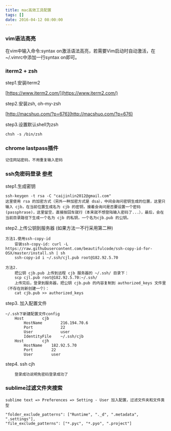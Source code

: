 ```yaml
---
title: mac高效工具配置
tags: []
date: 2016-04-12 08:00:00
---
```


### vim语法高亮

在vim中输入命令:syntax on激活语法高亮，若需要Vim启动时自动激活，在~/.vimrc中添加一行syntax on即可。

### iterm2 + zsh

step1.安装iterm2
    
[https://www.iterm2.com/](https://www.iterm2.com/)

step2.安装zsh, oh-my-zsh

[http://macshuo.com/?p=676](http://macshuo.com/?p=676)

step3.设置默认shell为zsh

    chsh -s /bin/zsh

### chrome lastpass插件

    记住网站密码，不用重复输入密码
    
### ssh免密码登录 [参考](http://dhq.me/use-ssh-config-manage-ssh-session)


step1.生成密钥 

    ssh-keygen -t rsa -C "caijinlin2012@gmail.com"
    这里使用 rsa 的加密方式（另外一种加密方式是 dsa），中间会询问密钥生成的位置，这里只输入 cjb，在当前位置生成名为 cjb 的密钥，接着会询问是否要设置一个密码(passphrase)，这里留空，直接按回车就行（本来就不想登陆输入密码了...），最后，会在当前目录路径下生成一个名为 cjb 的私钥，一个名为cjb.pub 的公钥。

step2.上传公钥到服务器 (如果方法一不行采用第二种)
    
    方法1.使用ssh-copy-id 
        安装ssh-copy-id: curl -L https://raw.githubusercontent.com/beautifulcode/ssh-copy-id-for-OSX/master/install.sh | sh 
        ssh-copy-id i ~/.ssh/cjl.pub root@182.92.5.70

    方法2.
        把公钥 cjb.pub 上传到远程 cjb 服务器的 ~/.ssh/ 目录下：
        scp cjl.pub root@182.92.5.70:~/.ssh/
        上传完后，登录到服务器，把公钥 cjb.pub 的内容复制到 authorized_keys 文件里（不存在则新创建一个）：
        cat cjb.pub >> authorized_keys

step3. 加入配置文件

    ~/.ssh下新建配置文件config
        Host        cjb
            HostName        216.194.70.6
            Port            22
            User            user
            IdentityFile    ~/.ssh/cjb  
        Host        cjh
            HostName    182.92.5.70
            Port        22
            User        user

step4. ssh cjh 

        登录成功说明免密码登录成功了


###  sublime过滤文件夹搜索

    sublime text => Preferences => Setting - User 加入配置，过滤文件夹和文件类型

    "folder_exclude_patterns": ["Runtime", "._d", ".metadata", ".settings"],
    "file_exclude_patterns": ["*.pyc", "*.pyo", ".project"]

